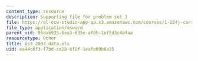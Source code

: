 ```yaml
---
content_type: resource
description: Supporting file for problem set 3
file: https://ol-ocw-studio-app-qa.s3.amazonaws.com/courses/1-224j-carrier-systems-fall-2003/ea44c6f3f7bdce286f8f1eafe69b6a35_ps3_2003_data.xls
file_type: application/msword
parent_uid: 96dab925-6ea3-635e-af0b-1ef5d3c4bfaa
resourcetype: Other
title: ps3_2003_data.xls
uid: ea44c6f3-f7bd-ce28-6f8f-1eafe69b6a35
---
```

